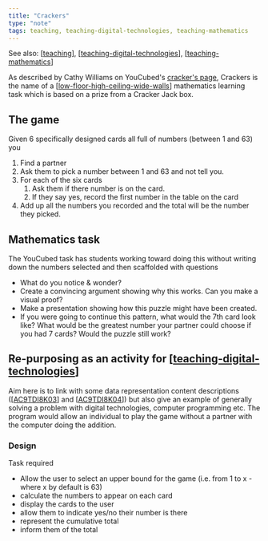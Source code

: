 ```yaml
---
title: "Crackers"
type: "note"
tags: teaching, teaching-digital-technologies, teaching-mathematics
---
```


See also: [[teaching]], [[teaching-digital-technologies]], [[teaching-mathematics]]

As described by Cathy Williams on YouCubed's [cracker's page](https://www.youcubed.org/tasks/crackers/), Crackers is the name of a [[low-floor-high-ceiling-wide-walls]] mathematics learning task which is based on a prize from a Cracker Jack box. 

## The game

Given 6 specifically designed cards all full of numbers (between 1 and 63) you

1. Find a partner
2. Ask them to pick a number between 1 and 63 and not tell you.
3. For each of the six cards 
   1. Ask them if there number is on the card. 
   2. If they say yes, record the first number in the table on the card
4. Add up all the numbers you recorded and the total will be the number they picked.

## Mathematics task

The YouCubed task has students working toward doing this without writing down the numbers selected and then scaffolded with questions

-   What do you notice & wonder?
-   Create a convincing argument showing why this works. Can you make a visual proof?
-   Make a presentation showing how this puzzle might have been created.
-   If you were going to continue this pattern, what would the 7th card look like? What would be the greatest number your partner could choose if you had 7 cards? Would the puzzle still work?

## Re-purposing as an activity for [[teaching-digital-technologies]]

Aim here is to link with some data representation content descriptions ([[AC9TDI8K03]] and [[AC9TDI8K04]]) but also give an example of generally solving a problem with digital technologies, computer programming etc. The program would allow an individual to play the game without a partner with the computer doing the addition.

### Design

Task required

- Allow the user to select an upper bound for the game (i.e. from 1 to x - where x by default is 63)
- calculate the numbers to appear on each card
- display the cards to the user
- allow them to indicate yes/no their number is there
- represent the cumulative total
- inform them of the total


[//begin]: # "Autogenerated link references for markdown compatibility"
[teaching]: ../teaching "Teaching"
[teaching-digital-technologies]: ../Digital_Technologies/teaching-digital-technologies "Teaching Digital Technologies"
[teaching-mathematics]: teaching-mathematics "Teaching Mathematics"
[low-floor-high-ceiling-wide-walls]: ../low-floor-high-ceiling-wide-walls "Low Floor, High Ceiling, Wide Walls"
[AC9TDI8K03]: ../Curriculum/v9/Technologies/AC9TDI8K03 "AC9TDI8K03"
[AC9TDI8K04]: ../Curriculum/v9/Technologies/AC9TDI8K04 "AC9TDI8K04"
[//end]: # "Autogenerated link references"